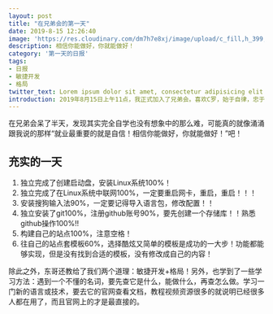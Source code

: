 ```yaml
---
layout: post
title: "在兄弟会的第一天"
date: 2019-8-15 12:26:40
image: 'https://res.cloudinary.com/dm7h7e8xj/image/upload/c_fill,h_399,w_760/v1501268554/sunrise_ttb9nk.jpg'
description: 相信你能做好，你就能做好！
category: '第一天的日报'
tags:
- 日报
- 敏捷开发
- 格局
twitter_text: Lorem ipsum dolor sit amet, consectetur adipisicing elit.
introduction: 2019年8月15日上午11点，我正式加入了兄弟会。喜欢C罗，始于自律，忠于坚定！要做一个像他一样的人啊！
---
```


在兄弟会呆了半天，发现其实完全自学也没有想象中的那么难，可能真的就像涌涌跟我说的那样“就业最重要的就是自信！相信你能做好，你就能做好！”吧！

## 充实的一天

1. 独立完成了创建启动盘，安装Linux系统100%！
2. 独立完成了在Linux系统中联网100%，一定要重启网卡，重启，重启！！！
3. 安装搜狗输入法90%，一定要记得导入语言包，修改配置！！
4. 独立安装了git100%，注册github账号90%，要先创建一个存储库！！熟悉github操作100%!!
5. 构建自己的站点100%，注意空格！
6. 往自己的站点套模板60%，选择酷炫又简单的模板是成功的一大步！功能都能够实现，但是没有找到合适的模板，没有修改成自己的内容！

除此之外，东哥还教给了我们两个道理：敏捷开发+格局！另外，也学到了一些学习方法：遇到一个不懂的名词，要先查它是什么，能做什么，再查怎么做。学习一门新的语言或技术，要去它的官网查看文档，教程视频资源很多的就说明已经很多人都在用了，而且官网上的才是最直接的。











